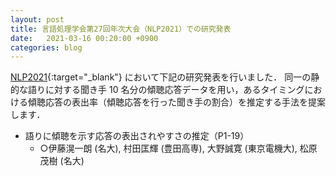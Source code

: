```yaml
---
layout: post
title: 言語処理学会第27回年次大会（NLP2021）での研究発表
date:   2021-03-16 00:20:00 +0900
categories: blog
---
```


[NLP2021](https://www.anlp.jp/nlp2021/ "NLP2021"){:target="_blank"} において下記の研究発表を行いました．
同一の静的な語りに対する聞き手 10 名分の傾聴応答データを用い，あるタイミングにおける傾聴応答の表出率（傾聴応答を行った聞き手の割合）を推定する手法を提案します．
- 語りに傾聴を示す応答の表出されやすさの推定（P1-19）
  - ○伊藤滉一朗 (名大), 村田匡輝 (豊田高専), 大野誠寛 (東京電機大), 松原茂樹 (名大)
